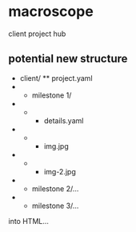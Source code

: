 # macroscope
client project hub

## potential new structure

* client/
** project.yaml
* * milestone 1/
* * * details.yaml
* * * img.jpg
* * * img-2.jpg
* * milestone 2/...
* * milestone 3/...

into HTML...
